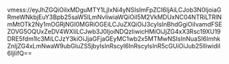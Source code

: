 vmess://eyJhZGQiOiIxMDguMTY1LjIxNi4yNSIsImFpZCI6IjAiLCJob3N0IjoiaGRmeWNkbjEuY3Bpb25saW5lLmNvIiwiaWQiOiI5M2VkMDUxNC04NTRiLTRlNmMtOTk2Ny1mOGRjNGI0MGRiOGEiLCJuZXQiOiJ3cyIsInBhdGgiOiIvamdFSEZOVG5OQUxZeDV4WXIiLCJwb3J0IjoiNDQzIiwicHMiOiJjZG4xX3Rsc19XU19DRE5fdm1lc3MiLCJzY3kiOiJjaGFjaGEyMC1wb2x5MTMwNSIsInNuaSI6ImhkZnljZG4xLmNwaW9ubGluZS5jbyIsInRscyI6InRscyIsInR5cGUiOiJub25lIiwidiI6IjIifQ==
